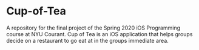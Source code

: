 # Cup-of-Tea
A repository for the final project of the Spring 2020 iOS Programming course at NYU Courant. Cup of Tea is an iOS application that helps groups decide on a restaurant to go eat at in the groups immediate area.
